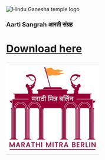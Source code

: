 <img width="30%" alt="Hindu Ganesha temple logo" src="https://www.hindutempleberlin.de/wp-content/uploads/2021/06/Logo-new-1.png">

### Aarti Sangrah आरती संग्रह 
# [Download here](https://github.com/yogidevendra/yogidevendra-public-drive/raw/main/Aarti-sangrah/Marathi-Mitra-Berlin-Aarti-sangrah.pdf)


<img width="50%" alt="Marathi mitra berlin logo" src="mmb_logo.jpg">

